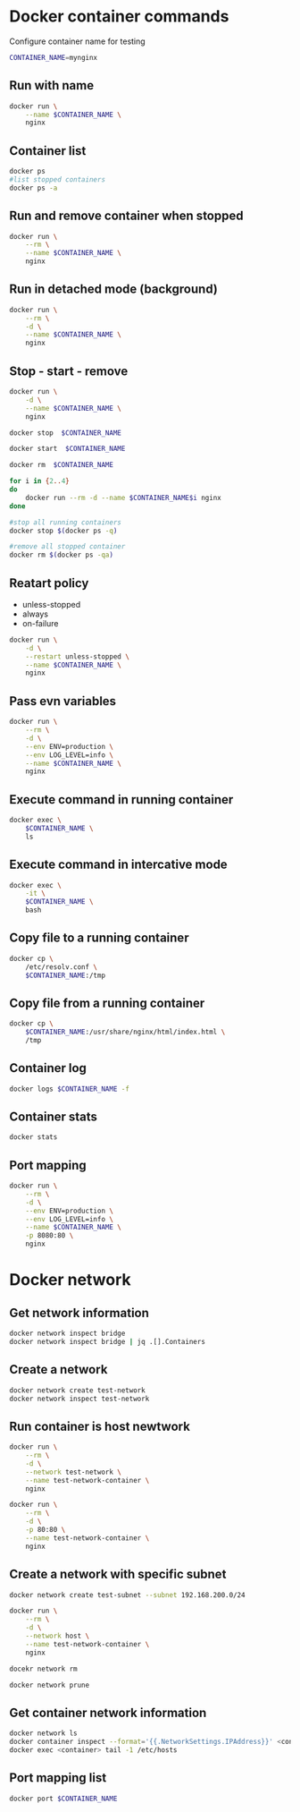 # Docker container commands 

Configure container name for testing
~~~bash
CONTAINER_NAME=mynginx
~~~

## Run with name
~~~bash
docker run \
    --name $CONTAINER_NAME \
    nginx
~~~

## Container list
~~~bash
docker ps 
#list stopped containers
docker ps -a
~~~


## Run and remove container when stopped
~~~bash
docker run \
    --rm \
    --name $CONTAINER_NAME \
    nginx
~~~

## Run in detached mode (background)
~~~bash
docker run \
    --rm \
    -d \
    --name $CONTAINER_NAME \
    nginx
~~~


## Stop - start - remove 
~~~bash
docker run \
    -d \
    --name $CONTAINER_NAME \
    nginx

docker stop  $CONTAINER_NAME 

docker start  $CONTAINER_NAME 

docker rm  $CONTAINER_NAME 

for i in {2..4}
do
    docker run --rm -d --name $CONTAINER_NAME$i nginx
done

#stop all running containers
docker stop $(docker ps -q)

#remove all stopped container
docker rm $(docker ps -qa)
~~~

## Reatart policy
-   unless-stopped 
- always
- on-failure

~~~bash
docker run \
    -d \
    --restart unless-stopped \
    --name $CONTAINER_NAME \
    nginx
~~~

## Pass evn variables
~~~bash
docker run \
    --rm \
    -d \
    --env ENV=production \
    --env LOG_LEVEL=info \
    --name $CONTAINER_NAME \
    nginx
~~~

## Execute command in running container
~~~bash
docker exec \
    $CONTAINER_NAME \
    ls
~~~

## Execute command in intercative mode
~~~bash
docker exec \
    -it \
    $CONTAINER_NAME \
    bash
~~~

## Copy file to a running container
~~~bash
docker cp \
    /etc/resolv.conf \
    $CONTAINER_NAME:/tmp
~~~


## Copy file from a running container
~~~bash
docker cp \
    $CONTAINER_NAME:/usr/share/nginx/html/index.html \
    /tmp 
~~~

## Container log
~~~bash
docker logs $CONTAINER_NAME -f
~~~

## Container stats
~~~bash
docker stats
~~~

## Port mapping
~~~bash
docker run \
    --rm \
    -d \
    --env ENV=production \
    --env LOG_LEVEL=info \
    --name $CONTAINER_NAME \
    -p 8080:80 \
    nginx
~~~

# Docker network

## Get network information
~~~bash
docker network inspect bridge
docker network inspect bridge | jq .[].Containers
~~~

## Create a network 
~~~bash
docker network create test-network
docker network inspect test-network
~~~

## Run container is host newtwork
~~~bash
docker run \
    --rm \
    -d \
    --network test-network \
    --name test-network-container \
    nginx
~~~

~~~bash
docker run \
    --rm \
    -d \
    -p 80:80 \
    --name test-network-container \
    nginx
~~~

## Create a network with specific subnet
~~~bash
docker network create test-subnet --subnet 192.168.200.0/24
~~~


~~~bash
docker run \
    --rm \
    -d \
    --network host \
    --name test-network-container \
    nginx
~~~

~~~bash
docekr network rm

docker network prune
~~~

## Get container network information
~~~bash
docker network ls
docker container inspect --format='{{.NetworkSettings.IPAddress}}' <container>
docker exec <container> tail -1 /etc/hosts
~~~

## Port mapping list
~~~bash
docker port $CONTAINER_NAME
~~~

